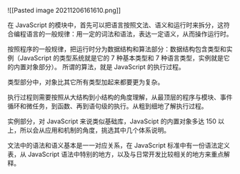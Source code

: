 ![[Pasted image 20211206161610.png]]

在 JavaScript 的模块中，首先可以把语言按照文法、语义和运行时来拆分，这符合编程语言的一般规律：用一定的词法和语法，表达一定语义，从而操作运行时。

按照程序的一般规律，把运行时分为数据结构和算法部分：数据结构包含类型和实例（JavaScript 的类型系统就是它的 7 种基本类型和 7 种语言类型，实例就是它的内置对象部分）。 所谓的算法，就是 JavaScript 的执行过程。

类型部分中，对象比其它所有类型加起来都要更为复杂。

执行过程则需要按照从大结构到小结构的角度理解，从最顶层的程序与模块、事件循环和微任务，到函数、再到语句级的执行。从粗到细地了解执行过程。

实例部分，对 JavaScript 来说类似基础库，JavaScipt 的内置对象多达 150 以上，所以会从应用和机制的角度，挑选其中几个体系说明。

文法中的语法和语义基本是一一对应关系，在 JavaScript 标准中有一份语法定义表，从 JavaScript 语法中特别的地方，以及与日常开发比较相关的地方来重点解释。
